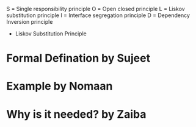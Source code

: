 S   = Single responsibility principle
O   = Open closed principle
L   = Liskov substitution principle
I   = Interface segregation principle
D   = Dependency Inversion principle

* Liskov Substitution Principle

# Formal Defination by Sujeet

# Example by Nomaan

# Why is it needed? by Zaiba